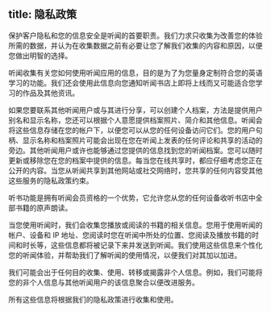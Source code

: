 title: 隐私政策
---

保护客户隐私和您的信息安全是听闻的首要职责。我们力求只收集为改善您的体验所需的数据，并认为在收集数据之前有必要让您了解我们收集的内容和原因，以便您做出明智的选择。

听闻收集有关您如何使用听闻应用的信息，目的是为了为您量身定制符合您的英语学习的功能。我们还会使用此信息向您通知听闻书店上即将上线而又可能适合您学习的作品及其他资讯。

如果您要联系其他听闻用户或与其进行分享，可以创建个人档案，方法是提供用户别名和显示名称，您还可以根据个人意愿提供档案照片、简介和其他信息。听闻会将这些信息存储在您的帐户下，以便您可以从您的任何设备访问它们。您的用户句柄、显示名称和档案照片可能会出现在您在听闻上发表的任何评论和共享的活动的旁边。其他听闻用户或许也能够通过您提供的信息找到您的听闻档案。您可以随时更新或移除您在您的档案中提供的信息。每当您在线共享时，都应仔细考虑您正在公开的内容。当您从听闻共享到其他网站或社交网络时，您共享的任何内容受其他这些服务的隐私政策约束。

听书功能是拥有听闻会员资格的一个优势，它允许您从您的任何设备收听书店中全部书籍的原声朗读。

当您使用听闻时，我们会收集您播放或阅读的书籍的相关信息。您用于使用听闻的帐户、设备和 IP 地址、您阅读时您在听闻中所处的位置、您阅读及播放书籍的时间和时长等，这些信息都将被记录下来并发送到听闻。我们使用这些信息来个性化您的听闻体验，并帮助我们了解听闻的使用情况，以便我们对其加以加进。

我们可能会出于任何目的收集、使用、转移或揭露非个人信息。例如，我们可能将您的非个人信息与其他听闻用户的该信息聚合以便改进服务。

所有这些信息将根据我们的隐私政策进行收集和使用。

